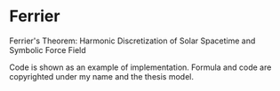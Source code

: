 # Ferrier
Ferrier's Theorem: Harmonic Discretization of Solar Spacetime and Symbolic Force Field

Code is shown as an example of implementation. Formula and code are copyrighted under my name and the thesis model.
